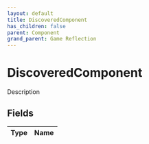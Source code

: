 ```yaml
---
layout: default
title: DiscoveredComponent
has_children: false
parent: Component
grand_parent: Game Reflection
---
```

# DiscoveredComponent
Description 

## Fields
| Type | Name |
|:-------------|:--------------|
